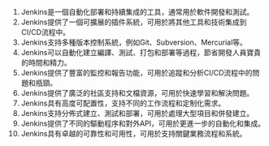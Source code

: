1. Jenkins是一個自動化部署和持續集成的工具，通常用於軟件開發和測試。
2. Jenkins提供了一個可擴展的插件系統，可用於將其他工具和技術集成到CI/CD流程中。
3. Jenkins支持多種版本控制系統，例如Git、Subversion、Mercurial等。
4. Jenkins可以自動化建立編譯、測試、打包和部署等過程，節省開發人員寶貴的時間和精力。
5. Jenkins提供了豐富的監控和報告功能，可用於追蹤和分析CI/CD流程中的問題和瓶頸。
6. Jenkins提供了廣泛的社區支持和文檔資源，可用於快速學習和解決問題。
7. Jenkins具有高度可配置性，支持不同的工作流程和定制化需求。
8. Jenkins支持分佈式建立、測試和部署，可用於處理大型項目和併發建立。
9. Jenkins提供了不同的驅動程序和對外API，可用於更進一步的自動化和集成。
10. Jenkins具有卓越的可靠性和可用性，可用於支持關鍵業務流程和系統。
